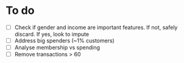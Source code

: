 # To do

- [ ] Check if gender and income are important features. If not, safely discard. If yes, look to impute
- [ ] Address big spenders (~1% customers)
- [ ] Analyse membership vs spending
- [ ] Remove transactions > 60
